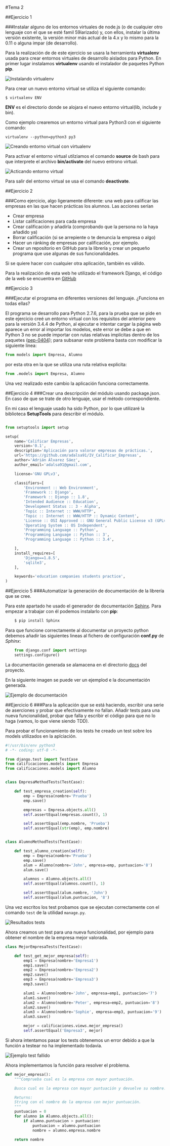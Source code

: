 #Tema 2

##Ejercicio 1

###Instalar alguno de los entornos virtuales de node.js (o de cualquier otro lenguaje con el que se esté famil 59iarizado) y, con ellos, instalar la última versión existente, la versión minor más actual de la 4.x y lo mismo para la 0.11 o alguna impar (de desarrollo).

Para la realización de de este ejercicio se usara la herramienta **virtualenv** usada para crear entornos virtuales de desarrollo aislados para Python.
En primer lugar instalamos **virtualenv** usando el instalador de paquetes Python **pip**.

![Instalando virtualenv](https://www.dropbox.com/s/w15xukb5l45cju8/Tema2_1.png?dl=1 "Instalando virtualenv")

Para crear un nuevo entorno virtual se utiliza el siguiente comando:

    $ virtualenv ENV

**ENV** es el directorio donde se alojara el nuevo entorno virtual(lib, include y bin).

Como ejemplo crearemos un entorno virtual para Python3 con el siguiente comando:

    virtualenv --python=python3 py3

![Creando entorno virtual con virtualenv](https://www.dropbox.com/s/e21xlwuug9wiw4x/Tema2_2.png?dl=1 "Creando entorno virtual con virtualenv")

Para activar el entorno virtual utilziamos el comando **source** de bash para que interprete el archivo **bin/activate** del nuevo entrono virtual.

![Acticando entorno virtual](https://www.dropbox.com/s/ycwr5yov4sta8mp/Tema2_3.png?dl=1)

Para salir del entorno virtual se usa el comando **deactivate**.


##Ejercicio 2

###Como ejercicio, algo ligeramente diferente: una web para calificar las empresas en las que hacen prácticas los alumnos. Las acciones serían 
* Crear empresa
* Listar calificaciones para cada empresa
* Crear calificación y añadirla (comprobando que la persona no la haya añadido ya) 
* Borrar calificación (si se arrepiente o te denuncia la empresa o algo)
* Hacer un ránking de empresas por calificación, por ejemplo. 
* Crear un repositorio en GitHub para la librería y crear un pequeño programa que use algunas de sus funcionalidades. 

Si se quiere hacer con cualquier otra aplicación, también es válido.



Para la realización de esta web he utilizado el framework Django, el código de la web se encuentra en [GitHub](https://github.com/adalsa91/IV_Calificar_Empresas)


##Ejercicio 3

###Ejecutar el programa en diferentes versiones del lenguaje. ¿Funciona en todas ellas?

El programa se desarrollo para Python 2.7.6, para la prueba que se pide en este ejercicio creé un entorno virtual con los requisitos del anterior pero para la versión 3.4.4 de Python, al ejecutar e intentar cargar la página web aparece un error al importar los modelos, este error se debe a que en Python 3 no se puede importar con rutas relativas implícitas dentro de los paquetes ([pep-0404](https://www.python.org/dev/peps/pep-0404/#imports)); para subsanar este problema basta con modificar la siguiente linea:
``` python
from models import Empresa, Alumno
```

por esta otra en la que se utiliza una ruta relativa explicita:

``` python
from .models import Empresa, Alumno
```
Una vez realizado este cambio la aplicación funciona correctamente.

##Ejercicio 4
###Crear una descripción del módulo usando package.json. En caso de que se trate de otro lenguaje, usar el método correspondiente.

En mi caso el lenguaje usado ha sido Python, por lo que utilizaré la biblioteca **SetupTools** para describir el módulo.


``` python

from setuptools import setup

setup(
    name='Calificar Empresas',
    version='0.1',
    description='Aplicación para valorar empresas de prácticas.',
    url='https://github.com/adalsa91/IV_Calificar_Empresas',
    author='Adrián Álvarez Sáez',
    author_email='adalsa91@gmail.com',

    license='GNU GPLv3',

    classifiers=[
        'Environment :: Web Environment',
        'Framework :: Django',
        'Framework :: Django :: 1.8',
        'Intended Audience :: Education',
        'Development Status :: 3 - Alpha',
        'Topic :: Internet :: WWW/HTTP',
        'Topic :: Internet :: WWW/HTTP :: Dynamic Content',
        'License :: OSI Approved :: GNU General Public License v3 (GPLv3)',
        'Operating System :: OS Independent',
        'Programming Language :: Python',
        'Programming Language :: Python :: 3',
        'Programming Language :: Python :: 3.4',

    ],
    install_requires=[
        'Django==1.8.5',
        'sqlite3',
    ],

    keywords='education companies students practice',
)

```

##Ejercicio 5
###Automatizar la generación de documentación de la librería que se cree.

Para este apartado he usado el generador de documentación [Sphinx](http://www.sphinx-doc.org/es/stable/index.html). Para empezar a trabajar con él podemos instalarlo con **pip**:

``` bash
	$ pip install Sphinx
```

Para que funcione correctamente al documentar un proyecto python debemos añadir las siguientes lineas al fichero de configuración **conf.py** de *Sphinx*:

```python
	from django.conf import settings
	settings.configure()

```

La documentación generada se alamacena en el directorio [docs](https://github.com/adalsa91/IV_Calificar_Empresas/tree/master/docs) del proyecto.

En la siguiente imagen se puede ver un ejemplod e la documentación generada.

![Ejemplo de documentación](https://github.com/adalsa91/EjercicioIV/blob/master/images/tema2/ejercicio5_1.png "Ejemplo de documentación generada con Sphinx")

##Ejercicio 6
###Para la aplicación que se está haciendo, escribir una serie de aserciones y probar que efectivamente no fallan. Añadir tests para una nueva funcionalidad, probar que falla y escribir el código para que no lo haga (vamos, lo que viene siendo TDD).

Para probar el funcionamiento de los tests he creado un test sobre los models utilizados en la aplciación.

``` python
#!/usr/bin/env python3
# -*- coding: utf-8 -*-

from django.test import TestCase
from calificaciones.models import Empresa
from calificaciones.models import Alumno


class EmpresaMethodTests(TestCase):

    def test_empresa_creation(self):
        emp = Empresa(nombre='Prueba')
        emp.save()

        empresas = Empresa.objects.all()
        self.assertEqual(empresas.count(), 1)

        self.assertEqual(emp.nombre, 'Prueba')
        self.assertEqual(str(emp), emp.nombre)


class AlumnoMethodTests(TestCase):

    def test_alumno_creation(self):
        emp = Empresa(nombre='Prueba')
        emp.save()
        alum = Alumno(nombre='John', empresa=emp, puntuacion='8')
        alum.save()

        alumnos = Alumno.objects.all()
        self.assertEqual(alumnos.count(), 1)

        self.assertEqual(alum.nombre, 'John')
        self.assertEqual(alum.puntuacion, '8')


```

Una vez escritos los test probamos que se ejecutan correctamente con el comando `test` de la utilidad `manage.py`.

![Resultados tests](https://github.com/adalsa91/EjercicioIV/blob/master/images/tema2/ejercicio5_2.png "Resultados tests")

Ahora creamos un test para una nueva funcionalidad, por ejemplo para obtener el nombre de la empresa mejor valorada.

```python
class MejorEmpresaTests(TestCase):

    def test_get_mejor_empresa(self):
        emp1 = Empresa(nombre='Empresa1')
        emp1.save()
        emp2 = Empresa(nombre='Empresa2')
        emp2.save()
        emp3 = Empresa(nombre='Empresa3')
        emp3.save()

        alum1 = Alumno(nombre='John', empresa=emp1, puntuacion='7')
        alum1.save()
        alum2 = Alumno(nombre='Peter', empresa=emp2, puntuacion='8')
        alum2.save()
        alum3 = Alumno(nombre='Sophie', empresa=emp3, puntuacion='9')
        alum3.save()

        mejor = calificaciones.views.mejor_empresa()
        self.assertEqual('Empresa3', mejor)
```

Si ahora intentamos pasar los tests obtenemos un error debido a que la función a testear no ha implementado todavía.

![Ejemplo test fallido](https://github.com/adalsa91/EjercicioIV/blob/master/images/tema2/ejercicio5_3.png "Ejemplo de test fallido")

Ahora implementamos la función para resolver el problema.

```python
def mejor_empresa():
    """Comprueba cual es la empresa con mayor puntuación.

    Busca cual es la empresa con mayor puntuación y devuelve su nombre.

    Returns:
    String con el nombre de la empresa con mejor puntuación.
    """
    puntuacion = 0
    for alumno in Alumno.objects.all():
        if alumno.puntuacion > puntuacion:
            puntuacion = alumno.puntuacion
            nombre = alumno.empresa.nombre

    return nombre

```